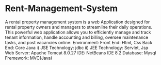 # Rent-Management-System
A rental property management system is a web Application designed for rental property owners and managers to streamline their daily operations. This powerful web application allows you to efficiently manage and track tenant information, handle accounting and billing, oversee maintenance tasks, and post vacancies online. 
Environment:
   Front End: Html, Css 
   Back End: Core Java
                      i) JSE Technology:  jdbc
                      ii) JEE Technology: Servlet, Jsp
   Web Server: Apache Tomcat 8.0.27
   IDE: NetBeans IDE 8.2
   Database: Mysql
   Fremework: MVC(Java)

